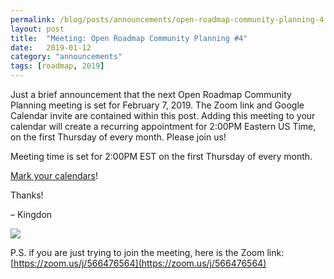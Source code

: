```yaml
---
permalink: /blog/posts/announcements/open-roadmap-community-planning-4.html
layout: post
title:  "Meeting: Open Roadmap Community Planning #4"
date:   2019-01-12
category: "announcements"
tags: [roadmap, 2019]
---
```


Just a brief announcement that the next Open Roadmap Community Planning meeting is set for February 7, 2019.  The Zoom link and Google Calendar invite are contained within this post.  Adding this meeting to your calendar will create a recurring appointment for 2:00PM Eastern US Time, on the first Thursday of every month.  Please join us!

Meeting time is set for 2:00PM EST on the first Thursday of every month.

[Mark your calendars](https://calendar.google.com/event?action=TEMPLATE&tmeid=MTA5aG5qM2Zpa2NlcnZ2OXA4aHVvOTlxMzFfMjAxOTAyMDdUMTkwMDAwWiBrcXBkaDAzMzZsbmU5OTJsZDNnNjBuOTZ0Y0Bn&tmsrc=kqpdh0336lne992ld3g60n96tc%40group.calendar.google.com&scp=ALL)!

Thanks!

– Kingdon

<a target="_blank" href="https://calendar.google.com/event?action=TEMPLATE&amp;tmeid=MTA5aG5qM2Zpa2NlcnZ2OXA4aHVvOTlxMzFfMjAxOTAyMDdUMTkwMDAwWiBrcXBkaDAzMzZsbmU5OTJsZDNnNjBuOTZ0Y0Bn&amp;tmsrc=kqpdh0336lne992ld3g60n96tc%40group.calendar.google.com&amp;scp=ALL"><img border="0" src="https://www.google.com/calendar/images/ext/gc_button1_en.gif"></a>

P.S. if you are just trying to join the meeting, here is the Zoom link: [https://zoom.us/j/566476564](https://zoom.us/j/566476564)

